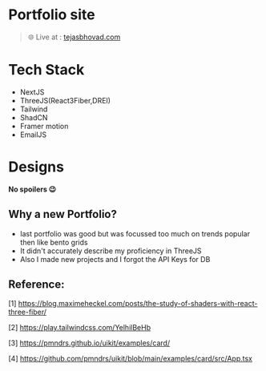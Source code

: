 # Portfolio site

> 🌐 Live at : [tejasbhovad.com](tejasbhovad.com)

# Tech Stack

- NextJS
- ThreeJS(React3Fiber,DREI)
- Tailwind
- ShadCN
- Framer motion
- EmailJS

# Designs

**No spoilers 😉**

## Why a new Portfolio?

- last portfolio was good but was focussed too much on trends popular then like bento grids
- It didn't accurately describe my proficiency in ThreeJS
- Also I made new projects and I forgot the API Keys for DB

## Reference:

[1] https://blog.maximeheckel.com/posts/the-study-of-shaders-with-react-three-fiber/

[2] https://play.tailwindcss.com/YelhilBeHb

[3] https://pmndrs.github.io/uikit/examples/card/

[4] https://github.com/pmndrs/uikit/blob/main/examples/card/src/App.tsx
